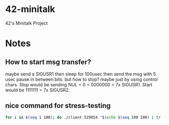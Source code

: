 # 42-minitalk
42's Minitalk Project

# Notes

## How to start msg transfer?

maybe send a SIGUSR1 then sleep for 100usec then send the msg with 5 usec pause
in between bits. but how to stop? maybe just by using control chars. Stop would
be sending NUL = 0 = 0000000 = 7x SIGUSR1. Start would be 1111111 = 7x SIGUSR2.

## nice command for stress-testing

```sh
for i in $(seq 1 100); do ./client 529054 "$(echo $(seq 100 200) | tr -d "\n")"; done 

```
